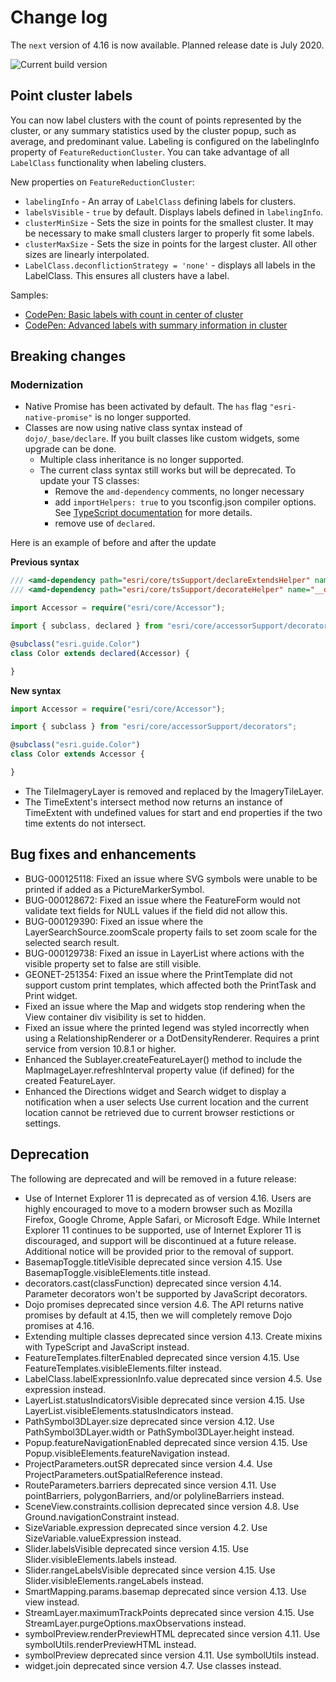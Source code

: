 # Change log

The `next` version of 4.16 is now available.  Planned release date is July 2020.

![Current build version](https://img.shields.io/npm/v/arcgis-js-api/next?label=Current%20build)

## Point cluster labels

You can now label clusters with the count of points represented by the cluster, or any summary statistics used by the cluster popup, such as average, and predominant value. Labeling is configured on the labelingInfo property of `FeatureReductionCluster`. 
You can take advantage of all `LabelClass` functionality when labeling clusters.

New properties on `FeatureReductionCluster`:

- `labelingInfo` - An array of `LabelClass` defining labels for clusters.
- `labelsVisible` - `true` by default. Displays labels defined in `labelingInfo`.
- `clusterMinSize` - Sets the size in points for the smallest cluster. It may be necessary to make small clusters larger to properly fit some labels.
- `clusterMaxSize` - Sets the size in points for the largest cluster. All other sizes are linearly interpolated.
- `LabelClass.deconflictionStrategy = 'none'` - displays all labels in the LabelClass. This ensures all clusters have a label.

Samples:

- [CodePen: Basic labels with count in center of cluster](https://codepen.io/kekenes/pen/qBOyENR)
- [CodePen: Advanced labels with summary information in cluster](https://codepen.io/kekenes/pen/oNjMgzW)

## Breaking changes

### Modernization

* Native Promise has been activated by default. The `has` flag `"esri-native-promise"` is no longer supported.
* Classes are now using native class syntax instead of `dojo/_base/declare`. If you built classes like custom widgets, some upgrade can be done.
  * Multiple class inheritance is no longer supported.
  * The current class syntax still works but will be deprecated. To update your TS classes:
    * Remove the `amd-dependency` comments, no longer necessary
    * add `importHelpers: true` to you tsconfig.json compiler options. See [TypeScript documentation](https://www.typescriptlang.org/v2/en/tsconfig#importHelpers) for more details.
    * remove use of `declared`.
    
Here is an example of before and after the update
  
**Previous syntax**
  
```ts
/// <amd-dependency path="esri/core/tsSupport/declareExtendsHelper" name="__extends" />
/// <amd-dependency path="esri/core/tsSupport/decorateHelper" name="__decorate" />

import Accessor = require("esri/core/Accessor");

import { subclass, declared } from "esri/core/accessorSupport/decorators";

@subclass("esri.guide.Color")
class Color extends declared(Accessor) {

}
```

**New syntax**
  
```ts
import Accessor = require("esri/core/Accessor");

import { subclass } from "esri/core/accessorSupport/decorators";

@subclass("esri.guide.Color")
class Color extends Accessor {

}
```
* The TileImageryLayer is removed and replaced by the ImageryTileLayer.
* The TimeExtent's intersect method now returns an instance of TimeExtent with undefined values for start and end properties if the two time extents do not intersect.

## Bug fixes and enhancements

* BUG-000125118: Fixed an issue where SVG symbols were unable to be printed if added as a PictureMarkerSymbol.
* BUG-000128672: Fixed an issue where the FeatureForm would not validate text fields for NULL values if the field did not allow this.
* BUG-000129390: Fixed an issue where the LayerSearchSource.zoomScale property fails to set zoom scale for the selected search result.
* BUG-000129738: Fixed an issue in LayerList where actions with the visible property set to false are still visible.
* GEONET-251354: Fixed an issue where the PrintTemplate did not support custom print templates, which affected both the PrintTask and Print widget.
* Fixed an issue where the Map and widgets stop rendering when the View container div visibility is set to hidden.
* Fixed an issue where the printed legend was styled incorrectly when using a RelationshipRenderer or a DotDensityRenderer. Requires a print service from version 10.8.1 or higher.
* Enhanced the Sublayer.createFeatureLayer() method to include the MapImageLayer.refreshInterval property value (if defined) for the created FeatureLayer.
* Enhanced the Directions widget and Search widget to display a notification when a user selects Use current location and the current location cannot be retrieved due to current browser restictions or settings.

## Deprecation

The following are deprecated and will be removed in a future release:

* Use of Internet Explorer 11 is deprecated as of version 4.16. Users are highly encouraged to move to a modern browser such as Mozilla Firefox, Google Chrome, Apple Safari, or Microsoft Edge. While Internet Explorer 11 continues to be supported, use of Internet Explorer 11 is  discouraged, and support will be discontinued at a future release. Additional notice will be provided prior to the removal of support.
* BasemapToggle.titleVisible deprecated since version 4.15. Use BasemapToggle.visibleElements.title instead.
* decorators.cast(classFunction) deprecated since version 4.14. Parameter decorators won't be supported by JavaScript decorators.
* Dojo promises deprecated since version 4.6. The API returns native promises by default at 4.15, then we will completely remove Dojo promises at 4.16.
* Extending multiple classes deprecated since version 4.13. Create mixins with TypeScript and JavaScript instead.
* FeatureTemplates.filterEnabled deprecated since version 4.15. Use FeatureTemplates.visibleElements.filter instead.
* LabelClass.labelExpressionInfo.value deprecated since version 4.5. Use expression instead.
* LayerList.statusIndicatorsVisible deprecated since version 4.15. Use LayerList.visibleElements.statusIndicators instead.
* PathSymbol3DLayer.size deprecated since version 4.12. Use PathSymbol3DLayer.width or PathSymbol3DLayer.height instead.
* Popup.featureNavigationEnabled deprecated since version 4.15. Use Popup.visibleElements.featureNavigation instead.
* ProjectParameters.outSR deprecated since version 4.4. Use ProjectParameters.outSpatialReference instead.
* RouteParameters.barriers deprecated since version 4.11. Use pointBarriers, polygonBarriers, and/or polylineBarriers instead.
* SceneView.constraints.collision deprecated since version 4.8. Use Ground.navigationConstraint instead.
* SizeVariable.expression deprecated since version 4.2. Use SizeVariable.valueExpression instead.
* Slider.labelsVisible deprecated since version 4.15. Use Slider.visibleElements.labels instead.
* Slider.rangeLabelsVisible deprecated since version 4.15. Use Slider.visibleElements.rangeLabels instead.
* SmartMapping.params.basemap deprecated since version 4.13. Use view instead.
* StreamLayer.maximumTrackPoints deprecated since version 4.15. Use StreamLayer.purgeOptions.maxObservations instead.
* symbolPreview.renderPreviewHTML deprecated since version 4.11. Use symbolUtils.renderPreviewHTML instead.
* symbolPreview deprecated since version 4.11. Use symbolUtils instead.
* widget.join deprecated since version 4.7. Use classes instead.
